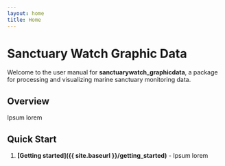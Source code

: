 ```yaml
---
layout: home
title: Home
---
```


# Sanctuary Watch Graphic Data

Welcome to the user manual for **sanctuarywatch_graphicdata**, a  package for processing and visualizing marine sanctuary monitoring data.

## Overview

Ipsum lorem

## Quick Start

1. **[Getting started]({{ site.baseurl }}/getting_started)** - Ipsum lorem